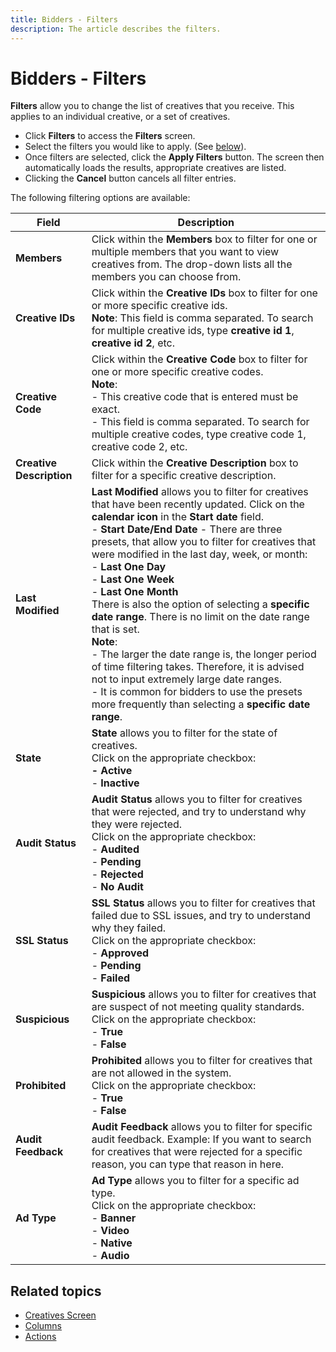 ```yaml
---
title: Bidders - Filters
description: The article describes the filters.
---
```


# Bidders - Filters

**Filters** allow you to change the list of creatives that you receive. This applies to an individual creative, or a set of creatives.

- Click **Filters** to access the **Filters** screen.
- Select the filters you would like to apply. (See [below](filters.md)).
- Once filters are selected, click the **Apply Filters** button. The screen then automatically loads the results, appropriate creatives are listed.
- Clicking the **Cancel** button cancels all filter entries.

The following filtering options are available:  
  
| Field | Description |
|--|--|
|**Members**| Click within the **Members** box to filter for one or multiple members that you want to view creatives from. The drop-down lists all the members you can choose from. |
| **Creative IDs** | Click within the **Creative IDs** box to filter for one or more specific creative ids.<br>**Note**: This field is comma separated. To search for multiple creative ids, type **creative id 1**, **creative id 2**, etc. |
| **Creative Code** | Click within the **Creative Code** box to filter for one or more specific creative codes.<br>**Note**:<br> - This creative code that is entered must be exact.<br> - This field is comma separated. To search for multiple creative codes, type creative code 1, creative code 2, etc. |
| **Creative Description** | Click within the **Creative Description** box to filter for a specific creative description. |
| **Last Modified** | **Last Modified** allows you to filter for creatives that have been recently updated. Click on the **calendar icon** in the **Start date** field.<br> - **Start Date/End Date** - There are three presets, that allow you to filter for creatives that were modified in the last day, week, or month: <br> - **Last One Day**<br> - **Last One Week**<br> - **Last One Month**<br>There is also the option of selecting a **specific date range**. There is no limit on the date range that is set.<br>**Note**:<br> - The larger the date range is, the longer period of time filtering takes. Therefore, it is advised not to input extremely large date ranges.<br> - It is common for bidders to use the presets more frequently than selecting a **specific date range**. |
| **State** | **State** allows you to filter for the state of creatives.<br>Click on the appropriate checkbox:<br>**- Active**<br> - **Inactive** |
| **Audit Status** | **Audit Status** allows you to filter for creatives that were rejected, and try to understand why they were rejected.<br>Click on the appropriate checkbox:<br> - **Audited**<br> - **Pending**<br> - **Rejected**<br> - **No Audit** |
| **SSL Status** | **SSL Status** allows you to filter for creatives that failed due to SSL issues, and try to understand why they failed.<br>Click on the appropriate checkbox:<br> - **Approved**<br> - **Pending**<br> - **Failed** |
| **Suspicious** | **Suspicious** allows you to filter for creatives that are suspect of not meeting quality standards.<br>Click on the appropriate checkbox:<br> - **True**<br> - **False** |
| **Prohibited** | **Prohibited** allows you to filter for creatives that are not allowed in the system.<br>Click on the appropriate checkbox:<br> - **True**<br> - **False** |
| **Audit Feedback** | **Audit Feedback** allows you to filter for specific audit feedback. Example: If you want to search for creatives that were rejected for a specific reason, you can type that reason in here. |
| **Ad Type** | **Ad Type** allows you to filter for a specific ad type.<br>Click on the appropriate checkbox:<br>- **Banner**<br> - **Video**<br> - **Native**<br> - **Audio** |

## Related topics

- [Creatives Screen](creatives-screen.md)
- [Columns](columns.md)
- [Actions](actions.md)
